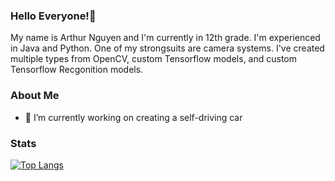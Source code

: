 ### Hello Everyone!👋
My name is Arthur Nguyen and I'm currently in 12th grade. I'm experienced in Java and Python. One of my strongsuits are camera systems. I've created multiple types from OpenCV, custom Tensorflow models, and custom Tensorflow Recgonition models. 


### About Me
- 🔭 I’m currently working on creating a self-driving car 



### Stats
[![Top Langs](https://github-readme-stats.vercel.app/api/top-langs/?username=arthurngyn&layout=compact)](https://github.com/BoostedBanobro/github-readme-stats)




